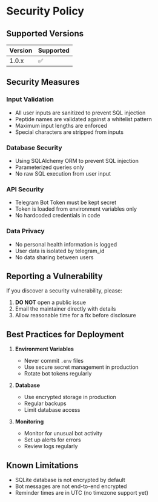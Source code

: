 # Security Policy

## Supported Versions

| Version | Supported          |
| ------- | ------------------ |
| 1.0.x   | :white_check_mark: |

## Security Measures

### Input Validation
- All user inputs are sanitized to prevent SQL injection
- Peptide names are validated against a whitelist pattern
- Maximum input lengths are enforced
- Special characters are stripped from inputs

### Database Security
- Using SQLAlchemy ORM to prevent SQL injection
- Parameterized queries only
- No raw SQL execution from user input

### API Security
- Telegram Bot Token must be kept secret
- Token is loaded from environment variables only
- No hardcoded credentials in code

### Data Privacy
- No personal health information is logged
- User data is isolated by telegram_id
- No data sharing between users

## Reporting a Vulnerability

If you discover a security vulnerability, please:

1. **DO NOT** open a public issue
2. Email the maintainer directly with details
3. Allow reasonable time for a fix before disclosure

## Best Practices for Deployment

1. **Environment Variables**
   - Never commit `.env` files
   - Use secure secret management in production
   - Rotate bot tokens regularly

2. **Database**
   - Use encrypted storage in production
   - Regular backups
   - Limit database access

3. **Monitoring**
   - Monitor for unusual bot activity
   - Set up alerts for errors
   - Review logs regularly

## Known Limitations

- SQLite database is not encrypted by default
- Bot messages are not end-to-end encrypted
- Reminder times are in UTC (no timezone support yet) 